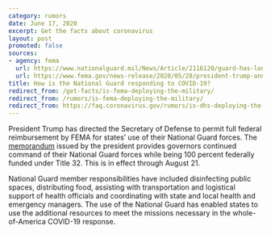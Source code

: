 ```yaml
---
category: rumors
date: June 17, 2020
excerpt: Get the facts about coronavirus
layout: post
promoted: false
sources:
- agency: fema
  url: https://www.nationalguard.mil/News/Article/2116120/guard-has-long-supported-local-officials-in-health-emergencies/
  url: https://www.fema.gov/news-release/2020/05/28/president-trump-announces-extension-title-32-orders
title: How is the National Guard responding to COVID-19? 
redirect_from: /get-facts/is-fema-deploying-the-military/
redirect_from: /rumors/is-fema-deploying-the-military/
redirect_from: https://faq.coronavirus.gov/rumors/is-dhs-deploying-the-national-guard/
---
```


President Trump has directed the Secretary of Defense to permit full federal reimbursement by FEMA for states’ use of their National Guard forces. The [memorandum](https://www.whitehouse.gov/presidential-actions/memorandum-governors-use-national-guard-respond-covid-19-facilitate-economic-recovery/) issued by the president provides governors continued command of their National Guard forces while being 100 percent federally funded under Title 32. This is in effect through August 21.

National Guard member responsibilities have included disinfecting public spaces, distributing food, assisting with transportation and logistical support of health officials and coordinating with state and local health and emergency managers. The use of the National Guard has enabled states to use the additional resources to meet the missions necessary in the whole-of-America COVID-19 response.
